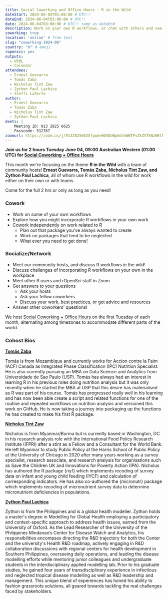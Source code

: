 ```yaml
---
title: Social Coworking and Office Hours - R in the Wild
dateStart: 2024-06-04T01:00:00 # UTC!!
dateEnd: 2024-06-04T03:00:00 # UTC!!
date: 2024-06-04T03:00:00 # UTC!! same as dateEnd
description: Work on your own R workflows, or chat with others and see how they use them in their work.
coworking: true
location: 'online' # free text
slug: "coworking-2024-06"
country: "🌐" # emoji
ropensci: yes
outputs:
  - HTML
  - Calendar
attendees:
  - Ernest Guevarra
  - Tomás Zaba
  - Nicholus Tint Zaw
  - Zython Paul Lachica
  - Steffi LaZerte
author:
  - Ernest Guevarra
  - Tomás Zaba
  - Nicholus Tint Zaw
  - Zython Paul Lachica
deets: |
    Meeting ID: 913 2825 6625
    Passcode: 512767
zoomurl: https://zoom.us/j/91328256625?pwd=WGVDdWpGdnhWWTFvZkZVTkNzWElNQT09
---
```


<!--
```{r}
d <- lubridate::ymd_hms('2024-06-04 09:00:00', tz = 'Australia/Perth')
lubridate::with_tz(d, 'UTC')
lubridate::with_tz(d, 'America/Winnipeg')
```
-->

**Join us for 2 hours Tuesday June 04, 09:00 Australian Western (01:00 UTC) for 
[Social Coworking + Office Hours](/blog/2023/06/21/coworking/)**

This month we're focusing on the theme **R in the Wild** 
with a team of community hosts! **Ernest Guevarra, Tomás Zaba, 
Nicholus Tint Zaw, and Zython Paul Lachica**, all of whom use R workflows in the wild for
work either on their own or with teams.

Come for the full 2 hrs or only as long as you need!

### Cowork

- Work on some of your own workflows
- Explore how you might incorporate R workflows in your own work
- Cowork independently on work related to R
    - Plan out that package you’ve always wanted to create
    - Work on packages that tend to be neglected
    - What ever you need to get done!

### Socialize/Network

- Meet our community hosts, and discuss R workflows in the wild!
- Discuss challenges of incorporating R workflows on your own in the workplace
- Meet other R users and rOpenSci staff in Zoom
- Get answers to your questions
    - Ask your hosts
    - Ask your fellow coworkers
    - Discuss your work, best practices, or get advice and resources
- Answer other coworkers' questions!

We host 
[Social Coworking + Office Hours](/blog/2023/06/21/coworking/) 
on the first Tuesday of each month, alternating among timezones to 
accommodate different parts of the world.

### Cohost Bios

**[Tomás Zaba](/author/tomás-zaba)**

Tomás is from Mozambique and currently works for Accion contre la Faim (ACF) Canada as Integrated Phase Classification (IPC) Nutrition Specialist. He is also currently pursuing an MBA on Data Science and Analytics from Universidade de Sao Paulo (USP). Tomás has always had an interest in learning R in his previous roles doing nutrition analysis but it was only recently when he started the MBA at USP that this desire has materialised as R was part of his course. Tomás has progressed really well in his learning and has now been able create a script and related functions for one of the routine and repeated workflows on nutrition analysis and versioned this work on GitHub. He is now taking a journey into packaging up the functions he has created to make his first R package.


**[Nicholus Tint Zaw](/author/nicholus-tint-zaw)**

Nicholus is from Myanmar/Burma but is currently based in Washington, DC in his research analysis role with the International Food Policy Research Institute (IFPRI) after a stint as a Fellow and a Consultant for the World Bank. He left Myanmar to study Public Policy at the Harris School of Public Policy at the University of Chicago in 2020 after many years working as a survey specialist, research associate, and research analysis for organisations such as Save the Children UK and Innovations for Poverty Action (IPA). Nicholus has authored the R package {riyf} which implements recoding of survey data on infant and young child feeding (IYCF) and calculation of corresponding indicators. He has also co-authored the {micronutr} package which implements recoding of micronutrient survey data to determine micronutrient deficiencies in populations.


**[Zython Paul Lachica](/author/zython-paul-lachica)**

Zython is from the Philippines and is a global health modeller. Zython holds a master's degree in Modelling for Global Health employing a participatory and context-specific approach to address health issues, earned from the University of Oxford. As the Lead Researcher of the University of the Philippines Mindanao’s Center for Disease Watch and Analytics, his responsibilities encompass directing the R&D trajectory for both the Center and the university's Health R&D roadmap, actively engaging in R&D collaboration discussions with regional centers for health development in Southern Philippines, overseeing daily operations, and leading the disease modelling efforts while mentoring junior colleagues and undergraduate students in the interdisciplinary applied modelling lab. Prior to his graduate studies, he gained four years of transdisciplinary experience in infectious and neglected tropical disease modelling as well as R&D leadership and management. This unique blend of experiences has honed his ability to fashion grassroots solutions, all geared towards tackling the real challenges faced by stakeholders.

